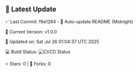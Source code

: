 ## 🚀 Latest Update

✅ Last Commit: f6e1284 - 🤖 Auto-update README (Midnight)

🌟 Current Version: v1.0.0

📅 Updated on: Sat Jul 26 01:04:37 UTC 2025

💻 Build Status: ![CI/CD Status](https://github.com/SaiAryan1784/wedding_frontend/actions/workflows/update-readme.yml/badge.svg)

⭐️ Stars: 0 | 🍴 Forks: 0
